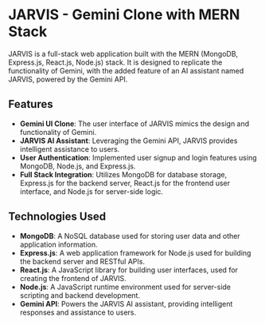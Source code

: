 # JARVIS - Gemini Clone with MERN Stack

JARVIS is a full-stack web application built with the MERN (MongoDB, Express.js, React.js, Node.js) stack. It is designed to replicate the functionality of Gemini, with the added feature of an AI assistant named JARVIS, powered by the Gemini API.

## Features

- **Gemini UI Clone**: The user interface of JARVIS mimics the design and functionality of Gemini.
- **JARVIS AI Assistant**: Leveraging the Gemini API, JARVIS provides intelligent assistance to users.
- **User Authentication**: Implemented user signup and login features using MongoDB, Node.js, and Express.js.
- **Full Stack Integration**: Utilizes MongoDB for database storage, Express.js for the backend server, React.js for the frontend user interface, and Node.js for server-side logic.


## Technologies Used

- **MongoDB**: A NoSQL database used for storing user data and other application information.
- **Express.js**: A web application framework for Node.js used for building the backend server and RESTful APIs.
- **React.js**: A JavaScript library for building user interfaces, used for creating the frontend of JARVIS.
- **Node.js**: A JavaScript runtime environment used for server-side scripting and backend development.
- **Gemini API**: Powers the JARVIS AI assistant, providing intelligent responses and assistance to users.
